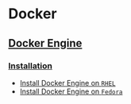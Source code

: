 # Docker

## [Docker Engine](https://docs.docker.com/engine/)

### [Installation](https://docs.docker.com/engine/install/)

+ [Install Docker Engine on `RHEL`](https://docs.docker.com/engine/install/rhel/)
+ [Install Docker Engine on `Fedora`](https://docs.docker.com/engine/install/fedora/)
